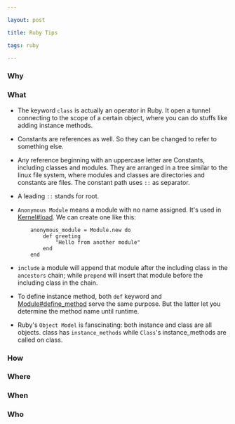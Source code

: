 ```yaml
---

layout: post

title: Ruby Tips

tags: ruby

---
```


  

  

### Why

  
  

### What

- The keyword `class` is actually an operator in Ruby. It open a tunnel connecting to the scope of a certain object, where you can do stuffs like adding instance methods.

- Constants are references as well. So they can be changed to refer to something else.

- Any reference beginning with an uppercase letter are Constants, including classes and modules. They are arranged  in a tree similar to the linux file system, where modules and classes are directories and constants are files. The constant path uses `::` as separator.

- A leading `::` stands for root.


- `Anonymous Module` means a module with no name assigned. It's used in [Kernel#load](https://docs.ruby-lang.org/en/master/Kernel.html#method-i-load). We can create one like this:

    ```
        anonymous_module = Module.new do 
            def greeting
                "Hello from another module"
            end
        end
    ```
  
  
- `include` a module will append that module after the including class in the `ancestors` chain; while `prepend` will insert that module before the including class in the chain.


- To define instance method, both `def` keyword and [Module#define_method](https://docs.ruby-lang.org/en/master/Module.html#method-i-define_method) serve the same purpose. But the latter let you determine the method name until runtime.

- Ruby's `Object Model` is fanscinating: both instance and class are all objects. class has `instance_methods` while `Class`'s instance_methods are called on class.

### How

  
  
  

### Where

  
  

### When

  
  
  

### Who